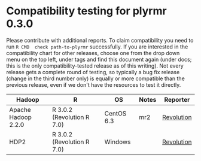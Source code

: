 # Compatibility testing for plyrmr 0.3.0
Please contribute with additional reports. To claim compatibility you need to run `R CMD  check path-to-plyrmr` successfully.
If you are interested in the compatibility chart for other releases, choose one from the drop down menu on the top left, under tags and find this document again (under docs; this is the only compatibility-tested release as of this writing). Not every release gets a complete round of testing, so typically a bug fix release (change in the third number only) is equally or more compatible than the previous release, even if we don't have the resources to test it directly. 

<table>
<thead>
<tr><th>Hadoop</th><th>R</th><th>OS</th><th>Notes</th><th>Reporter</th></tr>
</thead>
<tbody>
<tr><td>Apache Hadoop 2.2.0</td><td>R 3.0.2 (Revolution R 7.0)</td><td>CentOS 6.3</td><td>mr2</td><td><a href=mailto:rhadoop@revolutionanalytics.com>Revolution</a></td></tr>
<tr><td>HDP2</td><td>R 3.0.2 (Revolution R 7.0)</td><td>Windows</td><td></td><td><a href=mailto:rhadoop@revolutionanalytics.com>Revolution</a></td></tr>
</tbody>
</table>

